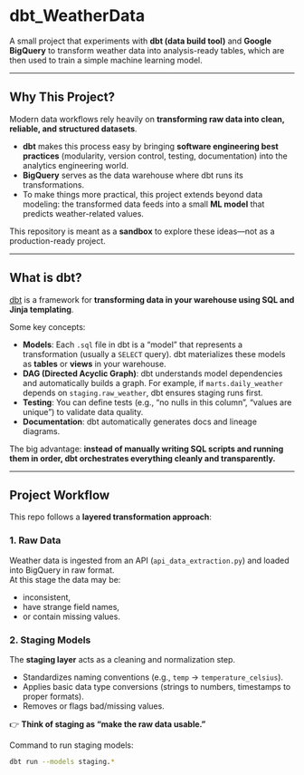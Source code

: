 # dbt_WeatherData

A small project that experiments with **dbt (data build tool)** and **Google BigQuery** to transform weather data into analysis-ready tables, which are then used to train a simple machine learning model.

---

## Why This Project?

Modern data workflows rely heavily on **transforming raw data into clean, reliable, and structured datasets**.  
- **dbt** makes this process easy by bringing **software engineering best practices** (modularity, version control, testing, documentation) into the analytics engineering world.  
- **BigQuery** serves as the data warehouse where dbt runs its transformations.  
- To make things more practical, this project extends beyond data modeling: the transformed data feeds into a small **ML model** that predicts weather-related values.

This repository is meant as a **sandbox** to explore these ideas—not as a production-ready project.

---

## What is dbt?

[dbt](https://docs.getdbt.com/) is a framework for **transforming data in your warehouse using SQL and Jinja templating**.  

Some key concepts:

- **Models**: Each `.sql` file in dbt is a “model” that represents a transformation (usually a `SELECT` query). dbt materializes these models as **tables** or **views** in your warehouse.
- **DAG (Directed Acyclic Graph)**: dbt understands model dependencies and automatically builds a graph. For example, if `marts.daily_weather` depends on `staging.raw_weather`, dbt ensures staging runs first.
- **Testing**: You can define tests (e.g., “no nulls in this column”, “values are unique”) to validate data quality.
- **Documentation**: dbt automatically generates docs and lineage diagrams.

The big advantage: **instead of manually writing SQL scripts and running them in order, dbt orchestrates everything cleanly and transparently.**

---

## Project Workflow

This repo follows a **layered transformation approach**:

### 1. Raw Data
Weather data is ingested from an API (`api_data_extraction.py`) and loaded into BigQuery in raw format.  
At this stage the data may be:
- inconsistent,
- have strange field names,
- or contain missing values.

### 2. Staging Models
The **staging layer** acts as a cleaning and normalization step.  
- Standardizes naming conventions (e.g., `temp` → `temperature_celsius`).  
- Applies basic data type conversions (strings to numbers, timestamps to proper formats).  
- Removes or flags bad/missing values.  

👉 **Think of staging as “make the raw data usable.”**

Command to run staging models:
```bash
dbt run --models staging.*
